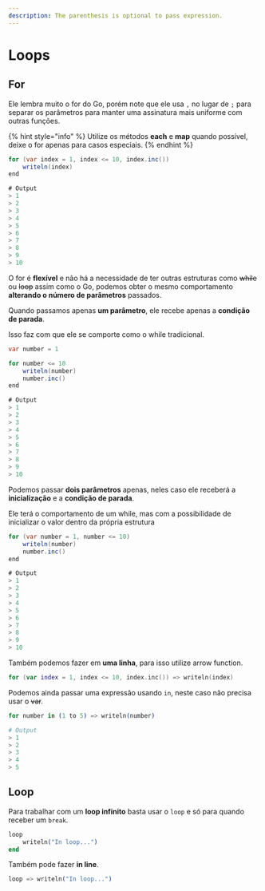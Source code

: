 ```yaml
---
description: The parenthesis is optional to pass expression.
---
```


# Loops

## For

Ele lembra muito o for do Go, porém note que ele usa `,` no lugar de `;` para separar os parâmetros para manter uma assinatura mais uniforme com outras funções.

{% hint style="info" %}
Utilize os métodos **each** e **map** quando possível, deixe o for apenas para casos especiais.
{% endhint %}

```csharp
for (var index = 1, index <= 10, index.inc())
    writeln(index)
end

# Output
> 1
> 2
> 3
> 4
> 5
> 6
> 7
> 8
> 9
> 10
```

O for é **flexível** e não há a necessidade de ter outras estruturas como ~~while~~ ou ~~loop~~ assim como o Go, podemos obter o mesmo comportamento **alterando o número de parâmetros** passados.

Quando passamos apenas **um parâmetro**, ele recebe apenas a **condição de parada**.

Isso faz com que ele se comporte como o while tradicional.

```csharp
var number = 1

for number <= 10
    writeln(number)
    number.inc()
end

# Output
> 1
> 2
> 3
> 4
> 5
> 6
> 7
> 8
> 9
> 10
```

Podemos passar **dois parâmetros** apenas, neles caso ele receberá a **inicialização** e a **condição de parada**.

Ele terá o comportamento de um while, mas com a possibilidade de inicializar o valor dentro da própria estrutura

```csharp
for (var number = 1, number <= 10)
    writeln(number)
    number.inc()
end

# Output
> 1
> 2
> 3
> 4
> 5
> 6
> 7
> 8
> 9
> 10
```

Também podemos fazer em **uma linha**, para isso utilize arrow function.

```kotlin
for (var index = 1, index <= 10, index.inc()) => writeln(index)
```

Podemos ainda passar uma expressão usando `in`, neste caso não precisa usar o ~~var~~.

```elixir
for number in (1 to 5) => writeln(number)

# Output
> 1
> 2
> 3
> 4
> 5
```

## Loop

Para trabalhar com um **loop infinito** basta usar o `loop` e só para quando receber um `break`.

```elixir
loop
    writeln("In loop...")
end
```

Também pode fazer **in line**.

```elixir
loop => writeln("In loop...")
```
